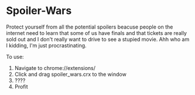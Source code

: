 # Spoiler-Wars
Protect yourself from all the potential spoilers beacuse people on the internet need to learn that some of us have finals and that tickets are really sold out and I don't really want to drive to see a stupied movie. Ahh who am I kidding, I'm just procrastinating.

To use:
1) Navigate to chrome://extensions/ 
2) Click and drag spoiler_wars.crx to the window
3) ????
4) Profit